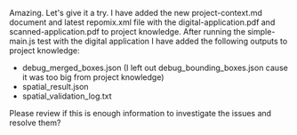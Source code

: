 Amazing. Let's give it a try. I have added the new project-context.md document and latest repomix.xml file with the digital-application.pdf and scanned-application.pdf to project knowledge.
After running the simple-main.js test with the digital application I have added the following outputs to project knowledge:
- debug_merged_boxes.json (I left out debug_bounding_boxes.json cause it was too big from project knowledge)
- spatial_result.json
- spatial_validation_log.txt

Please review if this is enough information to investigate the issues and resolve them?